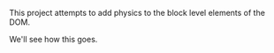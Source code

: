 This project attempts to add physics to the block level elements of the DOM.

We'll see how this goes.
